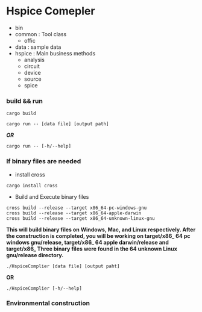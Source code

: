 # Hspice Comepler

+ bin 
+ common : Tool class
    - offic
+ data : sample data
+ hspice : Main business methods
    - analysis
    - circuit
    - device
    - source
    - spice

### build && run

```shell
cargo build
```

```shell
cargo run -- [data file] [output path]
```

***OR***

```shell
cargo run -- [-h/--help]
```

### If binary files are needed
- install cross
```shell
cargo install cross
```
- Build and Execute binary files
```shell
cross build --release --target x86_64-pc-windows-gnu
cross build --release --target x86_64-apple-darwin
cross build --release --target x86_64-unknown-linux-gnu
```
**This will build binary files on Windows, Mac, and Linux respectively. After the construction is completed, you will be working on target/x86_ 64 pc windows gnu/release, target/x86_ 64 apple darwin/release and target/x86_ Three binary files were found in the 64 unknown Linux gnu/release directory.**
```shell
./HspiceComplier [data file] [output paht]
```
**OR**
```shell
./HspiceComplier [-h/--help]
```

### Environmental construction
